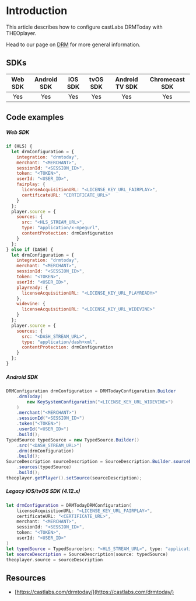 # Introduction

This article describes how to configure castLabs DRMToday with THEOplayer.

Head to our page on [DRM](../../../how-to-guides/04-drm/00-introduction.md) for more general information.

## SDKs

| Web SDK | Android SDK | iOS SDK | tvOS SDK | Android TV SDK | Chromecast SDK |
| :-----: | :---------: | :-----: | :------: | :------------: | :------------: |
|   Yes   |     Yes     |   Yes   |   Yes    |      Yes       |      Yes       |

## Code examples

##### Web SDK

```js
if (HLS) {
  let drmConfiguration = {
    integration: "drmtoday",
    merchant: "<MERCHANT>",
    sessionId: "<SESSION_ID>",
    token: "<TOKEN>",
    userId: "<USER_ID>",
    fairplay: {
      licenseAcquisitionURL: "<LICENSE_KEY_URL_FAIRPLAY>",
      certificateURL: "CERTIFICATE_URL>"
    }
  };
  player.source = {
    sources: {
      src: "<HLS_STREAM_URL>",
      type: "application/x-mpegurl",
      contentProtection: drmConfiguration
    }
  };
} else if (DASH) {
  let drmConfiguration = {
    integration: "drmtoday",
    merchant: "<MERCHANT>",
    sessionId: "<SESSION_ID>",
    token: "<TOKEN>",
    userId: "<USER_ID>",
    playready: {
      licenseAcquisitionURL: "<LICENSE_KEY_URL_PLAYREADY>"
    },
    widevine: {
      licenseAcquisitionURL: "<LICENSE_KEY_URL_WIDEVINE>"
    }
  };
  player.source = {
    sources: {
      src: "<DASH_STREAM_URL>",
      type: "application/dash+xml",
      contentProtection: drmConfiguration
    }
  };
}
```

##### Android SDK

```java
DRMConfiguration drmConfiguration = DRMTodayConfiguration.Builder
    .drmToday(
        new KeySystemConfiguration("<LICENSE_KEY_URL_WIDEVINE>")
    )
    .merchant("<MERCHANT>")
    .sessionId("<SESSION_ID>")
    .token("<TOKEN>")
    .userId("<USER_ID>")
    .build();
TypedSource typedSource = new TypedSource.Builder()
    .src("<DASH_STREAM_URL>")
    .drm(drmConfiguration)
    .build();
SourceDescription sourceDescription = SourceDescription.Builder.sourceDescription()
    .sources(typedSource)
    .build();
theoplayer.getPlayer().setSource(sourceDescription);
```

##### Legacy iOS/tvOS SDK (4.12.x)

```swift
let drmConfiguration = DRMTodayDRMConfiguration(
    licenseAcquisitionURL: "<LICENSE_KEY_URL_FAIRPLAY>",
    certificateURL: "<CERTIFICATE_URL>",
    merchant: "<MERCHANT>",
    sessionId: "<SESSION_ID>",
    token: "<TOKEN>",
    userId: "<USER_ID>"
)
let typedSource = TypedSource(src: "<HLS_STREAM_URL>", type: "application/x-mpegurl", drm: drmConfiguration)
let sourceDescription = SourceDescription(source: typedSource)
theoplayer.source = sourceDescription
```

## Resources

- [https://castlabs.com/drmtoday/](https://castlabs.com/drmtoday/)
